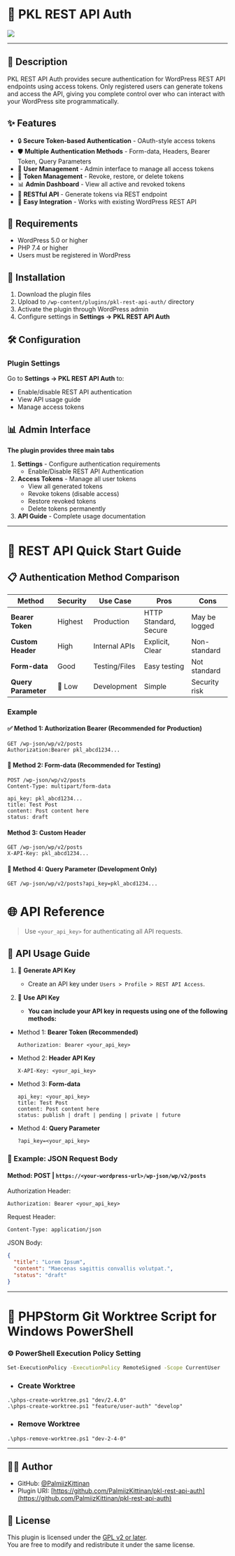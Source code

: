 # 🔐 PKL REST API Auth
![](https://img.shields.io/badge/Manual_Version%20-1.0.0%20-blue)<br>

---

## 📝 Description

PKL REST API Auth provides secure authentication for WordPress REST API endpoints using access tokens. Only registered users can generate tokens and access the API, giving you complete control over who can interact with your WordPress site programmatically.

## ✨ Features

- 🔒 **Secure Token-based Authentication** - OAuth-style access tokens
- 🛡️ **Multiple Authentication Methods** - Form-data, Headers, Bearer Token, Query Parameters
- 👥 **User Management** - Admin interface to manage all access tokens
- 🔄 **Token Management** - Revoke, restore, or delete tokens
- 📊 **Admin Dashboard** - View all active and revoked tokens
- 🚀 **RESTful API** - Generate tokens via REST endpoint
- 🔧 **Easy Integration** - Works with existing WordPress REST API

## 📝 Requirements

- WordPress 5.0 or higher
- PHP 7.4 or higher
- Users must be registered in WordPress

## 🚀 Installation

1. Download the plugin files
2. Upload to `/wp-content/plugins/pkl-rest-api-auth/` directory
3. Activate the plugin through WordPress admin
4. Configure settings in **Settings → PKL REST API Auth**

## 🛠️ Configuration

### Plugin Settings
Go to **Settings → PKL REST API Auth** to:
- Enable/disable REST API authentication
- View API usage guide
- Manage access tokens

## 📊 Admin Interface

**The plugin provides three main tabs**
1. **Settings** - Configure authentication requirements
   - Enable/Disable REST API Authentication
2. **Access Tokens** - Manage all user tokens
   - View all generated tokens
   - Revoke tokens (disable access)
   - Restore revoked tokens
   - Delete tokens permanently
3. **API Guide** - Complete usage documentation

---

# 🎯 REST API Quick Start Guide
## 📋 Authentication Method Comparison

| Method              | Security | Use Case      | Pros                  | Cons          |
|---------------------|----------|---------------|-----------------------|---------------|
| **Bearer Token**    | Highest  | Production    | HTTP Standard, Secure | May be logged |
| **Custom Header**   | High     | Internal APIs | Explicit, Clear       | Non-standard  |
| **Form-data**       | Good     | Testing/Files | Easy testing          | Not standard  |
| **Query Parameter** | 🚫 Low   | Development   | Simple                | Security risk |

### Example
#### ✅ Method 1: Authorization Bearer (Recommended for Production)
```text
GET /wp-json/wp/v2/posts
Authorization:Bearer pkl_abcd1234...
```

#### 🚀 Method 2: Form-data (Recommended for Testing)
```text
POST /wp-json/wp/v2/posts
Content-Type: multipart/form-data

api_key: pkl_abcd1234...
title: Test Post
content: Post content here
status: draft
```

#### Method 3: Custom Header
```text
GET /wp-json/wp/v2/posts
X-API-Key: pkl_abcd1234...
```

#### 🚨 Method 4: Query Parameter (Development Only)
```text
GET /wp-json/wp/v2/posts?api_key=pkl_abcd1234...
```

# 🌐 API Reference
> Use `<your_api_key>` for authenticating all API requests.

## 📖 API Usage Guide

1. 🔐 **Generate API Key**
    - Create an API key under `Users > Profile > REST API Access`.

2. 🚀 **Use API Key**
    - **You can include your API key in requests using one of the following methods:**

- Method 1: **Bearer Token (Recommended)**
  ```text
  Authorization: Bearer <your_api_key>
  ```

- Method 2: **Header API Key**
  ```text
  X-API-Key: <your_api_key>
  ```

- Method 3: **Form-data**
  ```text
  api_key: <your_api_key>
  title: Test Post
  content: Post content here
  status: publish | draft | pending | private | future
  ```

- Method 4: **Query Parameter**
  ```text
  ?api_key=<your_api_key>
  ```

### 🎯 Example: JSON Request Body
#### Method: POST | `https://<your-wordpress-url>/wp-json/wp/v2/posts`

Authorization Header:
```text
Authorization: Bearer <your_api_key>
```

Request Header:
```text
Content-Type: application/json
```

JSON Body:
```json
{
  "title": "Lorem Ipsum",
  "content": "Maecenas sagittis convallis volutpat.",
  "status": "draft"
}
```

---

# 📜 PHPStorm Git Worktree Script for Windows PowerShell
### ⚙️ PowerShell Execution Policy Setting
```bash
Set-ExecutionPolicy -ExecutionPolicy RemoteSigned -Scope CurrentUser
```
- ### Create Worktree
```text
.\phps-create-worktree.ps1 "dev/2.4.0"
.\phps-create-worktree.ps1 "feature/user-auth" "develop"
```
- ### Remove Worktree
```text
.\phps-remove-worktree.ps1 "dev-2-4-0"
```

---

## 👨‍💻 Author
- GitHub: [@PalmiizKittinan](https://github.com/PalmiizKittinan)
- Plugin URI: [https://github.com/PalmiizKittinan/pkl-rest-api-auth](https://github.com/PalmiizKittinan/pkl-rest-api-auth)


## 📄 License

This plugin is licensed under the [GPL v2 or later](https://www.gnu.org/licenses/gpl-2.0.html).  
You are free to modify and redistribute it under the same license.
